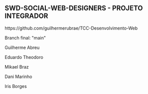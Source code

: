 ## SWD-SOCIAL-WEB-DESIGNERS - PROJETO INTEGRADOR

<p>https://github.com/guilhermerubrae/TCC-Desenvolvimento-Web</p>

<p>Branch final: "main"</p>

<p>Guilherme Abreu</p>

<p>Eduardo Theodoro</p>

<p>Mikael Braz</p>

<p>Dani Marinho</p>

<p>Iris Borges</p>
